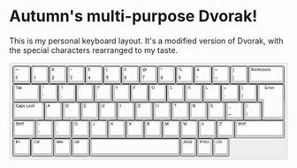 # Autumn's multi-purpose Dvorak!

This is my personal keyboard layout. It's a modified version of Dvorak, with the special characters rearranged to my taste.

![](keyboard-layout.png)

